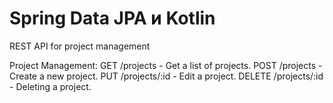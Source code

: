 # Spring Data JPA и Kotlin
REST API for project management 

Project Management:
GET /projects - Get a list of projects.
POST /projects - Create a new project.
PUT /projects/:id - Edit a project.
DELETE /projects/:id - Deleting a project.
